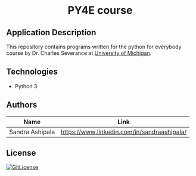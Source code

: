 <!-- PROJECT TITLE -->
  <h1 align="center">PY4E course</h1>

## Application Description

This repository contains programs written for the python for everybody course by Dr. Charles Severance at [University of Michigan](https://www.coursera.org/specializations/python?skipBrowseRedirect=true).

## Technologies
* Python 3



## Authors

| Name            | Link                                   |
| --------------- | -------------------------------------- |
| Sandra Ashipala | https://www.linkedin.com/in/sandraashipala/ |

## License
[![GitLicense](https://img.shields.io/badge/License-MIT-lime.svg)](https://github.com/sandramsc/py4e/blob/master/LICENSE.md)


